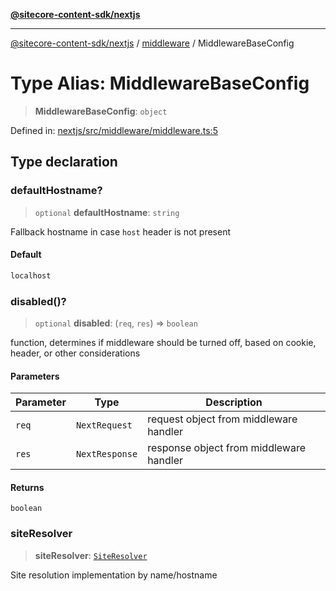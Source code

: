 [**@sitecore-content-sdk/nextjs**](../../README.md)

***

[@sitecore-content-sdk/nextjs](../../README.md) / [middleware](../README.md) / MiddlewareBaseConfig

# Type Alias: MiddlewareBaseConfig

> **MiddlewareBaseConfig**: `object`

Defined in: [nextjs/src/middleware/middleware.ts:5](https://github.com/Sitecore/xmc-jss-dev/blob/9249852e679f8a82eeff2dd39bb5b46c85431c25/packages/nextjs/src/middleware/middleware.ts#L5)

## Type declaration

### defaultHostname?

> `optional` **defaultHostname**: `string`

Fallback hostname in case `host` header is not present

#### Default

```ts
localhost
```

### disabled()?

> `optional` **disabled**: (`req`, `res`) => `boolean`

function, determines if middleware should be turned off, based on cookie, header, or other considerations

#### Parameters

| Parameter | Type | Description |
| ------ | ------ | ------ |
| `req` | `NextRequest` | request object from middleware handler |
| `res` | `NextResponse` | response object from middleware handler |

#### Returns

`boolean`

### siteResolver

> **siteResolver**: [`SiteResolver`](../../index/classes/SiteResolver.md)

Site resolution implementation by name/hostname
